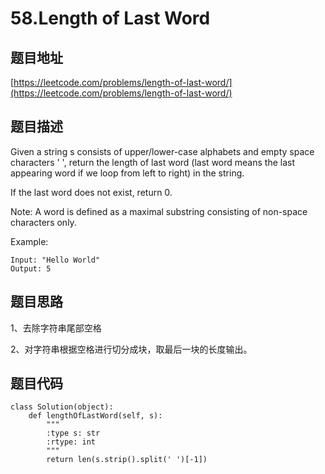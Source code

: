 58.Length of Last Word
=======================

题目地址
-------
[https://leetcode.com/problems/length-of-last-word/](https://leetcode.com/problems/length-of-last-word/)


题目描述
--------
Given a string s consists of upper/lower-case alphabets and empty space characters ' ', return the length of last word (last word means the last appearing word if we loop from left to right) in the string.

If the last word does not exist, return 0.

Note: A word is defined as a maximal substring consisting of non-space characters only.

Example:
```
Input: "Hello World"
Output: 5
```

题目思路
-------

1、去除字符串尾部空格

2、对字符串根据空格进行切分成块，取最后一块的长度输出。


题目代码
-------
```
class Solution(object):
    def lengthOfLastWord(self, s):
        """
        :type s: str
        :rtype: int
        """
        return len(s.strip().split(' ')[-1])
```

